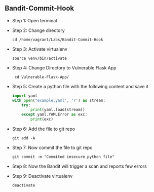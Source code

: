 ## Bandit-Commit-Hook
* Step 1: Open terminal
* Step 2: Change directory

	 `cd /home/vagrant/Labs/Bandit-Commit-Hook`
* Step 3: Activate virtualenv
	
	`source venv/bin/activate`	
	
* Step 4:	Change Directory to Vulnerable Flask App

	` cd Vulnerable-Flask-App/`
	
* Step 5: Create a python file with the following content and save it 
	
	```python
	import yaml
	with open("example.yaml", 'r') as stream:
	    try:
	        print(yaml.load(stream))
	    except yaml.YAMLError as exc:
	        print(exc)
	 ```
    
* Step 6: Add the file to git repo
	
	`git add -A`
* Step 7: Now commit the file to git repo
	
	`git commit -m "Commited insecure python file"`
	
* Step 8: Now the Bandit will trigger a scan and reports few errors
* Step 9: Deactivate virtualenv
	
	`deactivate`		
	

